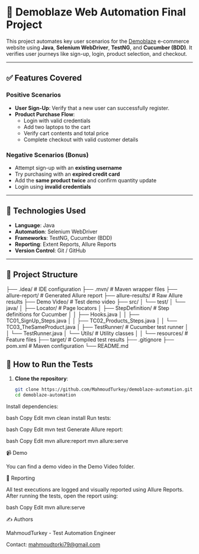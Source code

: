 # 🛒 Demoblaze Web Automation Final Project

This project automates key user scenarios for the [Demoblaze](https://www.demoblaze.com/) e-commerce website using **Java**, **Selenium WebDriver**, **TestNG**, and **Cucumber (BDD)**. It verifies user journeys like sign-up, login, product selection, and checkout.

---

## ✅ Features Covered

### Positive Scenarios

- **User Sign-Up**: Verify that a new user can successfully register.
- **Product Purchase Flow**:
    - Login with valid credentials
    - Add two laptops to the cart
    - Verify cart contents and total price
    - Complete checkout with valid customer details

### Negative Scenarios (Bonus)

- Attempt sign-up with an **existing username**
- Try purchasing with an **expired credit card**
- Add the **same product twice** and confirm quantity update
- Login using **invalid credentials**

---

## 🧪 Technologies Used

- **Language**: Java
- **Automation**: Selenium WebDriver
- **Frameworks**: TestNG, Cucumber (BDD)
- **Reporting**: Extent Reports, Allure Reports
- **Version Control**: Git / GitHub

---

## 📁 Project Structure
├── .idea/ # IDE configuration
├── .mvn/ # Maven wrapper files
├── allure-report/ # Generated Allure report
├── allure-results/ # Raw Allure results
├── Demo Video/ # Test demo video
├── src/
│ └── test/
│ └── java/
│ ├── Locator/ # Page locators
│ ├── StepDefinition/ # Step definitions for Cucumber
│ │ ├── Hooks.java
│ │ ├── TC01_SignUp_Steps.java
│ │ ├── TC02_Products_Steps.java
│ │ └── TC03_TheSameProduct.java
│ ├── TestRunner/ # Cucumber test runner
│ │ └── TestRunner.java
│ └── Utils/ # Utility classes
│
│ └── resources/ # Feature files
├── target/ # Compiled test results
├── .gitignore
├── pom.xml # Maven configuration
└── README.md

## 🧪 How to Run the Tests

1. **Clone the repository**:
   ```bash
   git clone https://github.com/MahmoudTurkey/demoblaze-automation.git
   cd demoblaze-automation
Install dependencies:

bash
Copy
Edit
mvn clean install
Run tests:

bash
Copy
Edit
mvn test
Generate Allure report:

bash
Copy
Edit
mvn allure:report
mvn allure:serve

📹 Demo

You can find a demo video in the Demo Video folder.

📄 Reporting

All test executions are logged and visually reported using Allure Reports. After running the tests, open the report using:

bash
Copy
Edit
mvn allure:serve

✍️ Authors

MahmoudTurkey - Test Automation Engineer

Contact: mahmoudtorki79@gmail.com
